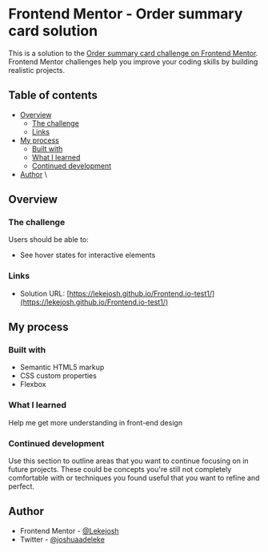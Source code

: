 # Frontend Mentor - Order summary card solution

This is a solution to the [Order summary card challenge on Frontend Mentor](https://www.frontendmentor.io/challenges/order-summary-component-QlPmajDUj). Frontend Mentor challenges help you improve your coding skills by building realistic projects. 

## Table of contents

- [Overview](#overview)
  - [The challenge](#the-challenge)
  - [Links](#links)
- [My process](#my-process)
  - [Built with](#built-with)
  - [What I learned](#what-i-learned)
  - [Continued development](#continued-development)
- [Author](#author)
\\


## Overview

### The challenge

Users should be able to:

- See hover states for interactive elements


### Links

- Solution URL: [https://lekejosh.github.io/Frontend.io-test1/](https://lekejosh.github.io/Frontend.io-test1/)

## My process

### Built with

- Semantic HTML5 markup
- CSS custom properties
- Flexbox

### What I learned

Help me get more understanding in front-end design
### Continued development

Use this section to outline areas that you want to continue focusing on in future projects. These could be concepts you're still not completely comfortable with or techniques you found useful that you want to refine and perfect.

## Author

- Frontend Mentor - [@Lekejosh](https://www.frontendmentor.io/profile/Lekejosh)
- Twitter - [@joshuaadeleke](https://www.twitter.com/joshuaadeleke)
